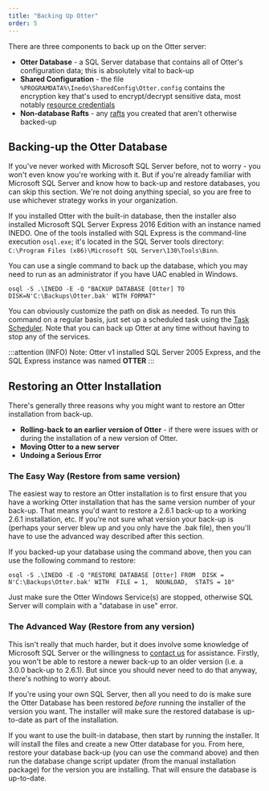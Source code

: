 ```yaml
---
title: "Backing Up Otter"
order: 5
---
```


There are three components to back up on the Otter server:

- **Otter Database** - a SQL Server database that contains all of Otter's configuration data; this is absolutely vital to back-up
- **Shared Configuration** - the file `%PROGRAMDATA%\Inedo\SharedConfig\Otter.config` contains the encryption key that's used to encrypt/decrypt sensitive data, most notably [resource credentials](/docs/buildmaster/configuring-for-your-team/buildmaster-administration-resource-credentials)
- **Non-database Rafts** - any [rafts](/docs/otter/scripting-in-otter/otter-rafts-and-git-storage) you created that aren't otherwise backed-up

## Backing-up the Otter Database

If you've never worked with Microsoft SQL Server before, not to worry - you won't even know you're working with it. But if you're already familiar with Microsoft SQL Server and know how to back-up and restore databases, you can skip this section. We're not doing anything special, so you are free to use whichever strategy works in your organization.

If you installed Otter with the built-in database, then the installer also installed Microsoft SQL Server Express 2016 Edition with an instance named INEDO. One of the tools installed with SQL Express is the command-line execution `osql.exe`; it's located in the SQL Server tools directory: `C:\Program Files (x86)\Microsoft SQL Server\130\Tools\Binn`.

You can use a single command to back up the database, which you may need to run as an administrator if you have UAC enabled in Windows.

```
osql -S .\INEDO -E -Q "BACKUP DATABASE [Otter] TO DISK=N'C:\Backups\Otter.bak' WITH FORMAT"
```

You can obviously customize the path on disk as needed. To run this command on a regular basis, just set up a scheduled task using the [Task Scheduler](http://windows.microsoft.com/en-US/windows-vista/Schedule-a-task). Note that you can back up Otter at any time without having to stop any of the services.

:::attention (INFO)
Note: Otter v1 installed SQL Server 2005 Express, and the SQL Express instance was named **OTTER**
:::

## Restoring an Otter Installation 

There's generally three reasons why you might want to restore an Otter installation from back-up.


- **Rolling-back to an earlier version of Otter** - if there were issues with or during the installation of a new version of Otter.
- **Moving Otter to a new server**
- **Undoing a Serious Error**

### The Easy Way (Restore from same version) 

The easiest way to restore an Otter installation is to first ensure that you have a working Otter installation that has the same version number of your back-up. That means you'd want to restore a 2.6.1 back-up to a working 2.6.1 installation, etc. If you're not sure what version your back-up is (perhaps your server blew up and you only have the .bak file), then you'll have to use the advanced way described after this section.

If you backed-up your database using the command above, then you can use the following command to restore:

```
osql -S .\INEDO -E -Q "RESTORE DATABASE [Otter] FROM  DISK = N'C:\Backups\Otter.bak' WITH  FILE = 1,  NOUNLOAD,  STATS = 10"
```

Just make sure the Otter Windows Service(s) are stopped, otherwise SQL Server will complain with a  "database in use" error.

### The Advanced Way (Restore from any version) 

This isn't really that much harder, but it does involve some knowledge of Microsoft SQL Server or the willingness to [contact us](https://my.inedo.com/tickets/new) for assistance. Firstly, you won't be able to restore a newer back-up to an older version (i.e. a 3.0.0 back-up to 2.6.1). But since you should never need to do that anyway, there's nothing to worry about.

If you're using your own SQL Server, then all you need to do is make sure the Otter Database has been restored *before* running the installer of the version you want. The installer will make sure the restored database is up-to-date as part of the installation.

If you want to use the built-in database, then start by running the installer. It will install the files and create a new Otter database for you. From here, restore your database back-up (you can use the command above) and then run the database change script updater (from the manual installation package) for the version you are installing. That will ensure the database is up-to-date.